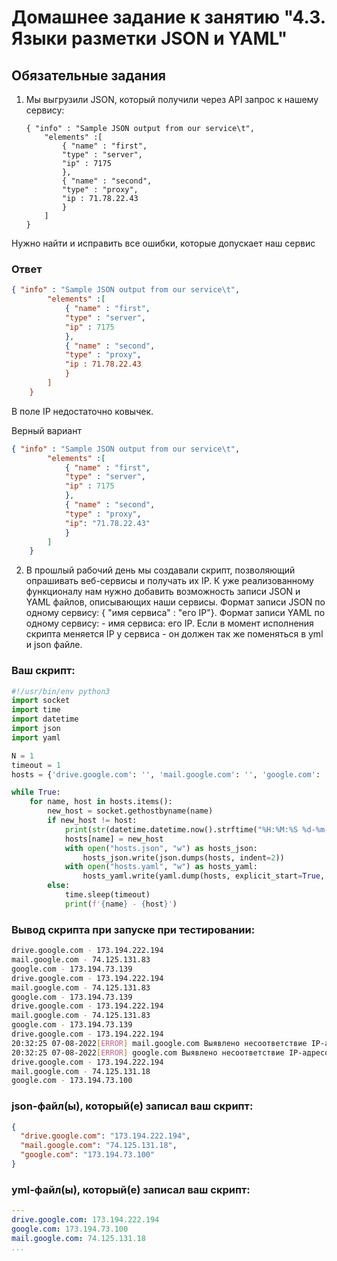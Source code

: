 # Домашнее задание к занятию "4.3. Языки разметки JSON и YAML"

## Обязательные задания

1. Мы выгрузили JSON, который получили через API запрос к нашему сервису:
	```
    { "info" : "Sample JSON output from our service\t",
        "elements" :[
            { "name" : "first",
            "type" : "server",
            "ip" : 7175 
            },
            { "name" : "second",
            "type" : "proxy",
            "ip : 71.78.22.43
            }
        ]
    }
	```
  Нужно найти и исправить все ошибки, которые допускает наш сервис
  
### Ответ
```json
{ "info" : "Sample JSON output from our service\t",
        "elements" :[
            { "name" : "first",
            "type" : "server",
            "ip" : 7175 
            },
            { "name" : "second",
            "type" : "proxy",
            "ip : 71.78.22.43
            }
        ]
    }
```
В поле IP недостаточно ковычек.

Верный вариант
```json
{ "info" : "Sample JSON output from our service\t",
        "elements" :[
            { "name" : "first",
            "type" : "server",
            "ip" : 7175 
            },
            { "name" : "second",
            "type" : "proxy",
            "ip": "71.78.22.43"
            }
        ]
    }
```

2. В прошлый рабочий день мы создавали скрипт, позволяющий опрашивать веб-сервисы и получать их IP. К уже реализованному функционалу нам нужно добавить возможность записи JSON и YAML файлов, описывающих наши сервисы. Формат записи JSON по одному сервису: { "имя сервиса" : "его IP"}. Формат записи YAML по одному сервису: - имя сервиса: его IP. Если в момент исполнения скрипта меняется IP у сервиса - он должен так же поменяться в yml и json файле.

### Ваш скрипт:
```python
#!/usr/bin/env python3
import socket
import time
import datetime
import json
import yaml

N = 1
timeout = 1
hosts = {'drive.google.com': '', 'mail.google.com': '', 'google.com': ''}

while True:
    for name, host in hosts.items():
        new_host = socket.gethostbyname(name)
        if new_host != host:
            print(str(datetime.datetime.now().strftime("%H:%M:%S %d-%m-%Y")) + f'[ERROR] {name} | Выявленно несоответствие IP-адресов: Предыдущий адрес - {host} Новый адрес - {new_host}')
            hosts[name] = new_host
            with open("hosts.json", "w") as hosts_json:
                hosts_json.write(json.dumps(hosts, indent=2))
            with open("hosts.yaml", "w") as hosts_yaml:
                hosts_yaml.write(yaml.dump(hosts, explicit_start=True, explicit_end=True))
        else:
            time.sleep(timeout)
            print(f'{name} - {host}')
```

### Вывод скрипта при запуске при тестировании:
```bash
drive.google.com - 173.194.222.194
mail.google.com - 74.125.131.83
google.com - 173.194.73.139
drive.google.com - 173.194.222.194
mail.google.com - 74.125.131.83
google.com - 173.194.73.139
drive.google.com - 173.194.222.194
mail.google.com - 74.125.131.83
google.com - 173.194.73.139
drive.google.com - 173.194.222.194
20:32:25 07-08-2022[ERROR] mail.google.com Выявлено несоответствие IP-адресов: Предыдущий адрес - 74.125.131.83  Новый адрес - 74.125.131.18
20:32:25 07-08-2022[ERROR] google.com Выявлено несоответствие IP-адресов: Предыдущий адрес - 173.194.73.139  Новый адрес - 173.194.73.100
drive.google.com - 173.194.222.194
mail.google.com - 74.125.131.18
google.com - 173.194.73.100
```

### json-файл(ы), который(е) записал ваш скрипт:
```json
{
  "drive.google.com": "173.194.222.194",
  "mail.google.com": "74.125.131.18",
  "google.com": "173.194.73.100"
}
```

### yml-файл(ы), который(е) записал ваш скрипт:
```yaml
---
drive.google.com: 173.194.222.194
google.com: 173.194.73.100
mail.google.com: 74.125.131.18
...
```

